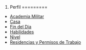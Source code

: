 
1. Perfil
=========

- [Academia Militar](./Academia-Militar.md)
- [Casa](./Casa.md)
- [Fin del Dia](./Fin-del-Dia.md)
- [Habilidades](./Habilidades.md)
- [Nivel](./Nivel.md)
- [Residencias y Permisos de Trabajo](./Residencias-y-Permisos-de-Trabajo.md)
